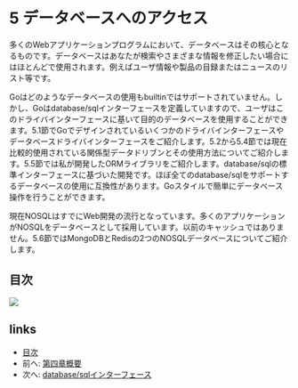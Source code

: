 # 5 データベースへのアクセス
多くのWebアプリケーションプログラムにおいて、データベースはその核心となるものです。データベースはあなたが検索やさまざまな情報を修正したい場合にはほとんどで使用されます。例えばユーザ情報や製品の目録またはニュースのリスト等です。

Goはどのようなデータベースの使用もbuiltinではサポートされていません。しかし、Goはdatabase/sqlインターフェースを定義していますので、ユーザはこのドライバインターフェースに基いて目的のデータベースを使用することができます。5.1節でGoでデザインされているいくつかのドライバインターフェースやデータベースドライバインターフェースをご紹介します。5.2から5.4節では現在比較的使用されている関係型データドリブンとその使用方法についてご紹介します。5.5節では私が開発したORMライブラリをご紹介します。database/sqlの標準インターフェースに基づいた開発です。ほぼ全てのdatabase/sqlをサポートするデータベースの使用に互換性があります。Goスタイルで簡単にデータベース操作を行うことができます。

現在NOSQLはすでにWeb開発の流行となっています。多くのアプリケーションがNOSQLをデータベースとして採用しています。以前のキャッシュではありません。5.6節ではMongoDBとRedisの2つのNOSQLデータベースについてご紹介します。

## 目次
   ![](images/navi5.png?raw=true)

## links
   * [目次](<preface.md>)
   * 前へ: [第四章概要](<04.6.md>)
   * 次へ: [database/sqlインターフェース](<05.1.md>)

